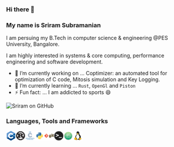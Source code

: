### Hi there 👋
### My name is Sriram Subramanian

I am persuing my B.Tech in computer science & engineering @PES University, Bangalore.

I am highly interested in systems & core computing, performance engineering and software development.

- 🔭 I’m currently working on ... Coptimizer: an automated tool for optimization of C code, Mitosis simulation and Key Logging.
- 🌱 I’m currently learning ... ```Rust```, ```OpenGl``` and ```Piston```
- ⚡ Fun fact: ... I am addicted to sports 😄 


![Sriram on GitHub](https://github-readme-stats.vercel.app/api?username=sriram1999s&count_private=true&show_icons=true&theme=radical)

### Languages, Tools and Frameworks


<img align="left" alt="Cpp" width="26px" src="https://raw.githubusercontent.com/github/explore/master/topics/cpp/cpp.png" />
<img align="left" alt="Rust" width="26px" src="https://raw.githubusercontent.com/github/explore/master/topics/rust/rust.png" />
<img align="left" alt="C" width="26px" src="https://raw.githubusercontent.com/github/explore/master/topics/c/c.png" />
<img align="left" alt="Python" width="26px" src="https://raw.githubusercontent.com/github/explore/master/topics/python/python.png" />
<img align="left" alt="Git" width="26px" src="https://raw.githubusercontent.com/github/explore/master/topics/git/git.png" />
<img align="left" alt="Terminal" width="26px" src="https://raw.githubusercontent.com/github/explore/master/topics/terminal/terminal.png" />
<img align="left" alt="Atom" width="26px" src="https://raw.githubusercontent.com/github/explore/master/topics/atom/atom.png" />
<img align="left" alt="Linux" width="26px" src="https://raw.githubusercontent.com/github/explore/master/topics/linux/linux.png" />

<!--
**sriram1999s/sriram1999s** is a ✨ _special_ ✨ repository because its `README.md` (this file) appears on your GitHub profile.

Here are some ideas to get you started:

- 🔭 I’m currently working on ...
- 🌱 I’m currently learning ...
- 👯 I’m looking to collaborate on ...
- 🤔 I’m looking for help with ...
- 💬 Ask me about ...
- 📫 How to reach me: ...
- 😄 Pronouns: ...
- ⚡ Fun fact: ...
-->
